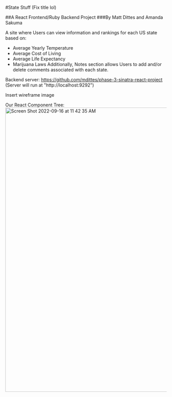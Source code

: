 #State Stuff (Fix title lol)

##A React Frontend/Ruby Backend Project
###By Matt Dittes and Amanda Sakuma

A site where Users can view information and rankings for each US state based on:
  - Average Yearly Temperature
  - Average Cost of Living
  - Average Life Expectancy
  - Marijuana Laws
 Additionally, Notes section allows Users to add and/or delete comments associated with each state.

Backend server:
  https://github.com/mdittes/phase-3-sinatra-react-project
  (Server will run at "http://localhost:9292")
  
Insert wireframe image 
  
Our React Component Tree:
<img width="889" alt="Screen Shot 2022-09-16 at 11 42 35 AM" src="https://user-images.githubusercontent.com/108034440/190678453-27d9e7d4-9879-48b3-afb9-7d2d27912ab1.png">
